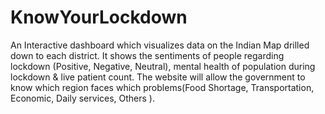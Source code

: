 # KnowYourLockdown
An Interactive dashboard which visualizes data on the Indian Map drilled down to each district. It shows the sentiments of people regarding lockdown (Positive, Negative, Neutral), mental health of population during lockdown &amp; live patient count. The website will allow the government to know which region faces which problems(Food Shortage, Transportation, Economic, Daily services, Others ).
